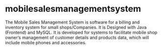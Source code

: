 # mobilesalesmanagementsystem

The Mobile Sales Management System is software for a billing and inventory system for small shops/Companies. It is Designed with Java (Frontend) and MySQL. It is developed for systems to facilitate mobile shop owner’s management of customer details and products data, which will include mobile phones and accessories.
